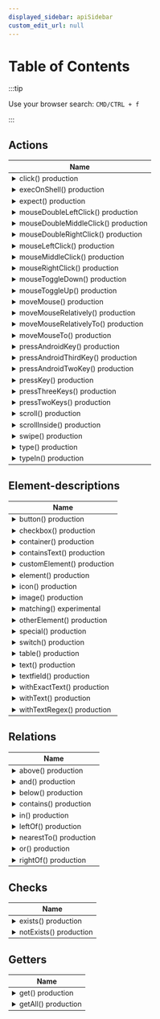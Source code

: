 ```yaml
---
displayed_sidebar: apiSidebar
custom_edit_url: null
---
```


# Table of Contents

:::tip

Use your browser search: `CMD/CTRL + f`

:::

## Actions

<table style={{display: 'table'}}>
    <thead>
        <tr>
            <th style={{width: '100%', textAlign: "left"}}>Name</th>
        </tr>
    </thead>
    <tbody>
        <tr>
            <td>
                <details>
                    <summary>click()  <span class="theme-doc-version-badge badge badge--success">production</span> </summary>
<md-block>

Mouse left-clicks/taps on the filtered element by moving the mouse cursor to the filtered element first.

If you need a simple mouseleftclick/tap only, use `mouseLeftClick`.

**Example:**
```typescript 
await aui.click().button().withText('Submit').exec()
```  

</md-block>
<md-block>


</md-block>
                </details>
            </td>
        </tr>
        <tr>
            <td>
                <details>
                    <summary>execOnShell()  <span class="theme-doc-version-badge badge badge--success">production</span> </summary>
<md-block>

Executes a shell command on the device your UiController is connected to.

**Example:**
```typescript 
// Open the lastpass app
await aui.execOnShell('monkey -p com.lastpass.authenticator 1').exec();

// Open Google Chrome on Windows
await aui.execOnShell("start chrome").exec()

;// Open Google Chrome on macOS
await aui.execOnShell("open -a 'Google Chrome'").exec();

// Open Google Chrome on Linux
await aui.execOnShell("chrome").exec();
```  

</md-block>
<md-block>

* @param \{string} shell_command - A shell command which is executed.

</md-block>
                </details>
            </td>
        </tr>
        <tr>
            <td>
                <details>
                    <summary>expect()  <span class="theme-doc-version-badge badge badge--success">production</span> </summary>
<md-block>

Expects a condition, e.g., `exists()` or `notExits()`.

Use the structure `expect().<your filter>.(exists()|notExists())` as shown in the examples below.

**Examples:**
```typescript 
await aui.expect().text('Login').exists().exec()
await aui.expect().text('Login').notExists().exec()
```  

</md-block>
<md-block>


</md-block>
                </details>
            </td>
        </tr>
        <tr>
            <td>
                <details>
                    <summary>mouseDoubleLeftClick()  <span class="theme-doc-version-badge badge badge--success">production</span> </summary>
<md-block>

Double-clicks with left mouse key.

If you need to move the mouse first, use `moveMouseTo()`.

**Examples:**
```typescript
// Optional: Move mouse to an element first
await aui.moveMouseTo().button().withText('Login').exec();

await aui.mouseDoubleLeftClick().exec();
```  

</md-block>
<md-block>


</md-block>
                </details>
            </td>
        </tr>
        <tr>
            <td>
                <details>
                    <summary>mouseDoubleMiddleClick()  <span class="theme-doc-version-badge badge badge--success">production</span> </summary>
<md-block>

Double-clicks with middle mouse key.

If you need to move the mouse first, use `moveMouseTo()`.

**Examples:**
```typescript
// Optional: Move mouse to an element first
await aui.moveMouseTo().button().withText('Login').exec();

await aui.mouseDoubleMiddleClick().exec();
```  

</md-block>
<md-block>


</md-block>
                </details>
            </td>
        </tr>
        <tr>
            <td>
                <details>
                    <summary>mouseDoubleRightClick()  <span class="theme-doc-version-badge badge badge--success">production</span> </summary>
<md-block>

Double-clicks with right mouse key.

If you need to move the mouse first, use `moveMouseTo()`.

**Examples:**
```typescript
// Optional: Move mouse to an element first
await aui.moveMouseTo().button().withText('Login').exec();

await aui.mouseDoubleRightClick().exec();
```  

</md-block>
<md-block>


</md-block>
                </details>
            </td>
        </tr>
        <tr>
            <td>
                <details>
                    <summary>mouseLeftClick()  <span class="theme-doc-version-badge badge badge--success">production</span> </summary>
<md-block>

Clicks with left mouse key.

If you need to move the mouse first, use `moveMouseTo()`.

**Examples:**
```typescript
// Optional: Move mouse to an element first
await aui.moveMouseTo().button().withText('Login').exec();

await aui.mouseLeftClick().exec();
```  

</md-block>
<md-block>


</md-block>
                </details>
            </td>
        </tr>
        <tr>
            <td>
                <details>
                    <summary>mouseMiddleClick()  <span class="theme-doc-version-badge badge badge--success">production</span> </summary>
<md-block>

Clicks with middle mouse key.

If you need to move the mouse first, use `moveMouseTo()`.

**Examples:**
```typescript
// Optional: Move mouse to an element first
await aui.moveMouseTo().button().withText('Login').exec();

await aui.mouseMiddleClick().exec();
```  

</md-block>
<md-block>


</md-block>
                </details>
            </td>
        </tr>
        <tr>
            <td>
                <details>
                    <summary>mouseRightClick()  <span class="theme-doc-version-badge badge badge--success">production</span> </summary>
<md-block>

Clicks with right mouse key.

If you need to move the mouse first, use `moveMouseTo()`.

**Examples:**
```typescript
// Optional: Move mouse to an element first
await aui.moveMouseTo().button().withText('Login').exec();

await aui.mouseRightClick().exec();
```  

</md-block>
<md-block>


</md-block>
                </details>
            </td>
        </tr>
        <tr>
            <td>
                <details>
                    <summary>mouseToggleDown()  <span class="theme-doc-version-badge badge badge--success">production</span> </summary>
<md-block>

Toggles mouse down (Left mouse key/tap).

**Example:**
```typescript
await aui.mouseToggleDown().exec();
```  

</md-block>
<md-block>


</md-block>
                </details>
            </td>
        </tr>
        <tr>
            <td>
                <details>
                    <summary>mouseToggleUp()  <span class="theme-doc-version-badge badge badge--success">production</span> </summary>
<md-block>

Toggles mouse up (Left mouse key/tap).

**Example:**
```typescript
await aui.mouseToggleUp().exec();
```  

</md-block>
<md-block>


</md-block>
                </details>
            </td>
        </tr>
        <tr>
            <td>
                <details>
                    <summary>moveMouse()  <span class="theme-doc-version-badge badge badge--success">production</span> </summary>
<md-block>

Moves the mouse to the absolute x and y coordinates.

If you want to move your mouse cursor to an element, use `moveMouseTo()`.

**Example:**
```typescript
await aui.moveMouse(500, 500).exec();
```  

</md-block>
<md-block>

* @param \{number} x_coordinate - A (positive/negative) x coordinate.
* @param \{number} y_coordinate - A (positive/negative) y coordinate.

</md-block>
                </details>
            </td>
        </tr>
        <tr>
            <td>
                <details>
                    <summary>moveMouseRelatively()  <span class="theme-doc-version-badge badge badge--success">production</span> </summary>
<md-block>

Moves the mouse from the current position (relative) in x and y direction.

**Example:**
```typescript
await aui.moveMouseRelatively(20, 20).exec();
```  

</md-block>
<md-block>

* @param \{number} x_offset - A (positive/negative) x direction.
* @param \{number} y_offset - A (positive/negative) y direction.

</md-block>
                </details>
            </td>
        </tr>
        <tr>
            <td>
                <details>
                    <summary>moveMouseRelativelyTo()  <span class="theme-doc-version-badge badge badge--success">production</span> </summary>
<md-block>

Moves the mouse relatively to an element in the direction.
This can be used when the mouse should not hover over an element anymore.

**Examples:**
```typescript 
// Move mouse 30 pixels below button
await aui.moveMouseRelativelyTo(0, 30).button().withText('Submit').exec()
```
![](/img/gif/moveMouseRelativelyTo.gif)  

</md-block>
<md-block>

* @param \{number} x_offset - A (positive/negative) x direction.
* @param \{number} y_offset - A (positive/negative) y direction.

</md-block>
                </details>
            </td>
        </tr>
        <tr>
            <td>
                <details>
                    <summary>moveMouseTo()  <span class="theme-doc-version-badge badge badge--success">production</span> </summary>
<md-block>

Move mouse over the filtered element.

**Example:**
```typescript 
await aui.moveMouseTo().button().withText('Submit').exec()
```  

</md-block>
<md-block>


</md-block>
                </details>
            </td>
        </tr>
        <tr>
            <td>
                <details>
                    <summary>pressAndroidKey()  <span class="theme-doc-version-badge badge badge--success">production</span> </summary>
<md-block>

Press one Android key like `DEL`  

</md-block>
<md-block>

* @param \{ANDROID_KEY} key - A Android key

</md-block>
                </details>
            </td>
        </tr>
        <tr>
            <td>
                <details>
                    <summary>pressAndroidThirdKey()  <span class="theme-doc-version-badge badge badge--success">production</span> </summary>
<md-block>

Press three Android keys like `CTRL+ALT+DEL`  

</md-block>
<md-block>

* @param \{ANDROID_KEY} first_key - A Android key
* @param \{ANDROID_KEY} second_key - A Android key
* @param \{ANDROID_KEY} third_key - A Android key

</md-block>
                </details>
            </td>
        </tr>
        <tr>
            <td>
                <details>
                    <summary>pressAndroidTwoKey()  <span class="theme-doc-version-badge badge badge--success">production</span> </summary>
<md-block>

Press two Android keys like `ALT+F4`  

</md-block>
<md-block>

* @param \{ANDROID_KEY} first_key - A Android key
* @param \{ANDROID_KEY} second_key - A Android key

</md-block>
                </details>
            </td>
        </tr>
        <tr>
            <td>
                <details>
                    <summary>pressKey()  <span class="theme-doc-version-badge badge badge--success">production</span> </summary>
<md-block>

Press one keys like `DEL`

**Operating system specific mappings:**
1. Windows: `command`-key maps to `windows`-key
---
  

</md-block>
<md-block>

* @param \{PC_AND_MODIFIER_KEY} key - A key

</md-block>
                </details>
            </td>
        </tr>
        <tr>
            <td>
                <details>
                    <summary>pressThreeKeys()  <span class="theme-doc-version-badge badge badge--success">production</span> </summary>
<md-block>

Press three keys like `CTRL+ALT+DEL`

**Operating system specific mappings:**
1. Windows: `command`-key maps to `windows`-key
---
  

</md-block>
<md-block>

* @param \{MODIFIER_KEY} first_key - A modifier key
* @param \{MODIFIER_KEY} second_key - A modifier key
* @param \{PC_KEY} third_key - A key

</md-block>
                </details>
            </td>
        </tr>
        <tr>
            <td>
                <details>
                    <summary>pressTwoKeys()  <span class="theme-doc-version-badge badge badge--success">production</span> </summary>
<md-block>

Press two keys like `ALT+F4`

**Operating system specific mappings:**
1. Windows: `command`-key maps to `windows`-key
---
  

</md-block>
<md-block>

* @param \{MODIFIER_KEY} first_key - A modifier key
* @param \{PC_KEY} second_key - A key

</md-block>
                </details>
            </td>
        </tr>
        <tr>
            <td>
                <details>
                    <summary>scroll()  <span class="theme-doc-version-badge badge badge--success">production</span> </summary>
<md-block>

Scrolls based on the current mouse position in the x and y direction.

**Important**: Mouse must be positioned in a scrollable area.

**macOS**: May not work as expected!

**Example:**
```typescript 
// Scroll 10 up in y direction
await aui.scroll(0, 10).exec()
```  

</md-block>
<md-block>

* @param \{number} x_offset - A (positive/negative) x direction.
* @param \{number} y_offset - A (positive/negative) y direction.

</md-block>
                </details>
            </td>
        </tr>
        <tr>
            <td>
                <details>
                    <summary>scrollInside()  <span class="theme-doc-version-badge badge badge--success">production</span> </summary>
<md-block>

Moves mouse to the filtered element and scrolls in the x and y direction.

**macOS**: May not work as expected!

**Example:**
```typescript 
await aui.scroll(0, 10).textarea().exec()
```  

</md-block>
<md-block>

* @param \{number} x_offset - A (positive/negative) x direction.
* @param \{number} y_offset - A (positive/negative) y direction.

</md-block>
                </details>
            </td>
        </tr>
        <tr>
            <td>
                <details>
                    <summary>swipe()  <span class="theme-doc-version-badge badge badge--success">production</span> </summary>
<md-block>

Swipe an element in the x and y direction.
Holds the left mouse button down on Windows, Linux and macOS and drags the element.
On touch devices it taps the element and then drags it.

**Example:**
```typescript 
// Swipe the element 500 to the right
await aui.swipe(500, 0).image().exec()
```
![](/img/gif/swipe.gif)  

</md-block>
<md-block>

* @param \{number} x_offset - A x direction. positive and negative values are accepted
* @param \{number} y_offset - A y direction. positive and negative values are accepted

</md-block>
                </details>
            </td>
        </tr>
        <tr>
            <td>
                <details>
                    <summary>type()  <span class="theme-doc-version-badge badge badge--success">production</span> </summary>
<md-block>

Types a text at the current position.
If you need to focus the element first, use typeIn()

**Note:** In the current version it copies the text and pastes it.

**Examples:**
```typescript 
await aui.type('Type some text').exec()

// mask the text so it is not send to the askui-inference server
await aui.type('Type some text', \{ isSecret: true, secretMask: '**' }).exec()
```  

</md-block>
<md-block>

* @param \{string} text - A text to type

</md-block>
                </details>
            </td>
        </tr>
        <tr>
            <td>
                <details>
                    <summary>typeIn()  <span class="theme-doc-version-badge badge badge--success">production</span> </summary>
<md-block>

Puts the focus on the filtered element and types in the text.

**Note:** In the current version it copies the text and pastes it.

**Examples:**
```typescript 
await aui.typeIn('Type some text').textfield().exec()

// mask the text so it is not send to the askui-inference server
await aui.typeIn('Type some text', \{ isSecret: true, secretMask: '**' }).textfield().exec()
```
![](/img/gif/typeIn.gif)  

</md-block>
<md-block>

* @param \{string} text - A text to type

</md-block>
                </details>
            </td>
        </tr>
    </tbody>
</table>

## Element-descriptions

<table style={{display: 'table'}}>
    <thead>
        <tr>
            <th style={{width: '100%', textAlign: "left"}}>Name</th>
        </tr>
    </thead>
    <tbody>
        <tr>
            <td>
                <details>
                    <summary>button()  <span class="theme-doc-version-badge badge badge--success">production</span> </summary>
<md-block>

Filters for a UI element 'button'.

**Examples:** 
```typescript
await aui.moveMouseTo().button().exec()
```  

</md-block>
<md-block>


</md-block>
                </details>
            </td>
        </tr>
        <tr>
            <td>
                <details>
                    <summary>checkbox()  <span class="theme-doc-version-badge badge badge--success">production</span> </summary>
<md-block>

Filters for a UI element 'checkbox'.  

</md-block>
<md-block>


</md-block>
                </details>
            </td>
        </tr>
        <tr>
            <td>
                <details>
                    <summary>container()  <span class="theme-doc-version-badge badge badge--success">production</span> </summary>
<md-block>

Filters for a UI element 'container'.  

</md-block>
<md-block>


</md-block>
                </details>
            </td>
        </tr>
        <tr>
            <td>
                <details>
                    <summary>containsText()  <span class="theme-doc-version-badge badge badge--success">production</span> </summary>
<md-block>

Filters for text containing the text provided as an argument.

**Examples:** 
```typescript
'This is a text' === containsText('text') => true
'This is a text' === containsText('other text') => false
'This is a text' === containsText('other') => false
```
![](/img/gif/containsText.gif)  

</md-block>
<md-block>

* @param \{string} text - A text to be matched.

</md-block>
                </details>
            </td>
        </tr>
        <tr>
            <td>
                <details>
                    <summary>customElement()  <span class="theme-doc-version-badge badge badge--success">production</span> </summary>
<md-block>

Filters for a 'custom element', that is a UI element which is defined by providing an image and other parameters such as degree of rotation. It allows filtering for a UI element that is not recognized by our machine learning models by default. It can also be used for pixel assertions of elements using classical [template matching](https://en.wikipedia.org/wiki/Template_matching).

**Example**
```typescript
await aui
    .click()
    .customElement({
        customImage: './logo.png', // required
        name: 'myLogo', // optional
        threshold: 0.9, // optional, defaults to 0.9
        rotationDegreePerStep: 0, // optional, defaults to 0
        imageCompareFormat: 'grayscale', // optional, defaults to 'grayscale'
        // mask:{x:0, y:0}[] // optional, a polygon to match only a certain area of the custom element
    })
    .exec();
```

**Arguments**

- **customImage** (*`string`, required*):
    - A cropped image in the form of a base64 string or file path.
- **name** (*`string`, optional*):
    - A unique name that can be used for filtering for the custom element. If not given, any text inside the custom image will be detected via OCR.
- **threshold** (*`number`, optional*):
    - A threshold for how much a UI element needs to be similar to the custom element as defined. Takes values between `0.0` (== all elements are recognized as the custom element which is probably not what you want) and `1.0` (== elements need to look exactly like the `customImage` which is unlikely to be achieved as even minor differences count). Defaults to `0.9`.
- **rotationDegreePerStep** (*`number`, optional*):
    - Step size in rotation degree. Rotates the custom image by this step size until 360° is exceeded. The range is from `0` to `360`. Defaults to `0`.
- **imageCompareFormat** (*`'RGB' | 'grayscale'`, optional*):
    - The color compare style. 'greyscale' compares the brightness of each pixel whereas 'RGB' compares all three color. Defaults to 'grayscale'.
of the given custom image.
  

</md-block>
<md-block>

* @param \{CustomElementJson} customElement - The custom element to filter for.

</md-block>
                </details>
            </td>
        </tr>
        <tr>
            <td>
                <details>
                    <summary>element()  <span class="theme-doc-version-badge badge badge--success">production</span> </summary>
<md-block>

Filters for any UI element on the screen.

**Examples:** 
```typescript
await aui.moveMouseTo().element().exec()
```  

</md-block>
<md-block>


</md-block>
                </details>
            </td>
        </tr>
        <tr>
            <td>
                <details>
                    <summary>icon()  <span class="theme-doc-version-badge badge badge--success">production</span> </summary>
<md-block>

Filters for a UI element 'icon'.

You can combine it with the element-description 'withText()' to look for a specific icon.

**Examples:** 
```typescript
icon().withText('plus')
```

**Note:** This is an alpha feature. The prediction of the icon name is sometimes unstable. Use custom elements as an alternative.  

</md-block>
<md-block>


</md-block>
                </details>
            </td>
        </tr>
        <tr>
            <td>
                <details>
                    <summary>image()  <span class="theme-doc-version-badge badge badge--success">production</span> </summary>
<md-block>

Filters for a UI element 'image'.

**Examples:**
```typescript
// Works if there is only one image visible on the screen
await aui.click().image().exec();

// Works if you have an image with
// a caption text below
await aui.click().image().above().text('The caption').exec();
```  

</md-block>
<md-block>


</md-block>
                </details>
            </td>
        </tr>
        <tr>
            <td>
                <details>
                    <summary>matching()  <span class="theme-doc-version-badge badge badge--secondary">experimental</span> </summary>
<md-block>

Filters elements based on a textual description.

**What Should I Write as Matching Text**

The text description inside the `matching()` should describe the element visually.
It understands color, some famous company/product names, general descriptions.

**Important: _Matching only returns the best matching element when you use it with `get()`_**

A bit of playing around to find a matching description is sometimes needed:
E.g., `puzzle piece` can fail while `an icon showing a puzzle piece` might work.
Generally, the more detail the better.

We also recommend to not restrict the type of element by using the general
selector `element()` as shown in the examples below.

**Examples:** 
```typescript
// Select the black sneaker from a bunch of sneakers
await aui.click().element().matching('a black sneaker shoe').exec();

// Select an image that has text in it
await aui.click().element().matching('has Burger King in it').exec();
await aui.click().element().matching('has adidas in it').exec();

// Target a logo/image by describing it
await aui.click().element().matching('a mask on purple background and a firefox logo').exec();
await aui.click().element().matching('logo looking like an apple with one bite bitten off').exec();
await aui.click().element().matching('logo looking like a seashell').exec();
```  

</md-block>
<md-block>

* @param \{string} text - A description of the target element.

</md-block>
                </details>
            </td>
        </tr>
        <tr>
            <td>
                <details>
                    <summary>otherElement()  <span class="theme-doc-version-badge badge badge--success">production</span> </summary>
<md-block>

Filters for a UI element 'other element'.  

</md-block>
<md-block>


</md-block>
                </details>
            </td>
        </tr>
        <tr>
            <td>
                <details>
                    <summary>special()  <span class="theme-doc-version-badge badge badge--success">production</span> </summary>
<md-block>

Filters special elements defined over a specifically trained custom element descriptor.

Custom element descriptors are trained on your elements that were not detected with our 
default models. Please contact us for further details on how to do this. We are working on 
a solution to provide this in our User Portal. 

In the example below circle refers to a circle shaped icon with specific properties.

**Examples:** 
```typescript
await aui.moveMouseTo().element().special("circle").exec()
```  

</md-block>
<md-block>

* @param \{string} text - A text to be matched.

</md-block>
                </details>
            </td>
        </tr>
        <tr>
            <td>
                <details>
                    <summary>switch()  <span class="theme-doc-version-badge badge badge--success">production</span> </summary>
<md-block>

Filters for a UI element 'switch'.  

</md-block>
<md-block>


</md-block>
                </details>
            </td>
        </tr>
        <tr>
            <td>
                <details>
                    <summary>table()  <span class="theme-doc-version-badge badge badge--success">production</span> </summary>
<md-block>

Filters for a UI element 'table'.  

</md-block>
<md-block>


</md-block>
                </details>
            </td>
        </tr>
        <tr>
            <td>
                <details>
                    <summary>text()  <span class="theme-doc-version-badge badge badge--success">production</span> </summary>
<md-block>

Filters for an UI element 'text'.

Takes an optional parameter to filter for a specific text.
See the examples below.

See also the filters `withTextRegex()` and `withExactText()`

**Examples:**
```typescript
await aui.click().text().exec();
await aui.click().text('Username').exec();
await aui.click().text().withTextRegex('\b[Ss]\w+').exec();
```  

</md-block>
<md-block>

* @param \{string} [text] - A text to be matched.

</md-block>
                </details>
            </td>
        </tr>
        <tr>
            <td>
                <details>
                    <summary>textfield()  <span class="theme-doc-version-badge badge badge--success">production</span> </summary>
<md-block>

Filters for a UI element 'textfield'.

**Examples:**
```typescript
// Works if there is only one textfield visible on the screen
await aui.typeIn('Oh yeah').textfield().exec();

// Works if you have a labeled textfield
// Label is above the textfield
await aui.typeIn('Oh yeah').textfield().below().text('E-Mail Address').exec();
```  

</md-block>
<md-block>


</md-block>
                </details>
            </td>
        </tr>
        <tr>
            <td>
                <details>
                    <summary>withExactText()  <span class="theme-doc-version-badge badge badge--success">production</span> </summary>
<md-block>

Filters for equal text.

**Note:** This should be only used in cases where the similarity
 comparison of \{@link FluentFilters.withText()} allows not for
 specific enough filtering (too many elements).

**Examples:** 
```typescript
'text' === withExactText('text') => true
'test' === withExactText('text') => false
'other' === withExactText('text') => false

await aui.moveMouseTo().text().withExactText('Password').exec()
```  

</md-block>
<md-block>

* @param \{string} text - A text to be matched.

</md-block>
                </details>
            </td>
        </tr>
        <tr>
            <td>
                <details>
                    <summary>withText()  <span class="theme-doc-version-badge badge badge--success">production</span> </summary>
<md-block>

Filters for similar (doesn't need to be a 100% equal) text.

**Examples:** 
```typescript
'text' === withText('text') => true
'test' === withText('text') => true
'Test' === withText('text') => true
'Text' === withText('text') => true
'TEXT' === withText('text') => true
'texst' === withText('text') => true
'texts' === withText('text') => true

// usually false
'atebxtc' === withText('text') => false
'other' === withText('text') => false
```
![](/img/gif/withText.gif)  

</md-block>
<md-block>

* @param \{string} text - A text to be matched.

</md-block>
                </details>
            </td>
        </tr>
        <tr>
            <td>
                <details>
                    <summary>withTextRegex()  <span class="theme-doc-version-badge badge badge--success">production</span> </summary>
<md-block>

Filters for texts, which match the regex pattern.

**Examples:**

```typescript
'The rain in Spain' === withTextRegex('\b[Ss]\w+') => true
'The rain in Portugal' === withTextRegex('\b[Ss]\w+') => false
'The rain in switzerland' === withTextRegex('\b[Ss]\w+') => true

await aui.get().text().withTextRegex('\b[Ss]\w+').exec()
```  

</md-block>
<md-block>

* @param \{string} regex_pattern - A regex pattern

</md-block>
                </details>
            </td>
        </tr>
    </tbody>
</table>

## Relations

<table style={{display: 'table'}}>
    <thead>
        <tr>
            <th style={{width: '100%', textAlign: "left"}}>Name</th>
        </tr>
    </thead>
    <tbody>
        <tr>
            <td>
                <details>
                    <summary>above()  <span class="theme-doc-version-badge badge badge--success">production</span> </summary>
<md-block>

Filters for an element above another element.

Takes an optional parameter `index` to select the `nth` element (starting with 0)

**Examples:**
```typescript 
--------------
|   text1    |
--------------
--------------
|   text0    |
--------------
--------------
|   button   |
--------------

// Returns text0 because text0 is the first element above button
...text().above().button()
...text().above(0).button()
// Returns text1 because text1 is the second element above button
...text().above(1).button()
// Returns no element because button is below text
...button().above().text()
```
![](/img/gif/above.gif)  

</md-block>
<md-block>

* @param \{number} [optionalIndex=0] - element index

</md-block>
                </details>
            </td>
        </tr>
        <tr>
            <td>
                <details>
                    <summary>and()  <span class="theme-doc-version-badge badge badge--success">production</span> </summary>
<md-block>

Logic and operator

**Examples:**
```text 
example scene: 
 ---------------   ----------------
 |  icon user  |   |  icon search |
 ---------------   ----------------
```
```typescript 
const icons = await aui.get().icon().exec();
console.log(icons);
```
Using only the element-description icon, the get will return both icons 
```text 
console output: [
  DetectedElement {
     name: 'ICON',
     text: 'user',
     bndbox: BoundingBox {
        xmin: 1000,
        ymin: 1010,
        xmax: 1020,
        ymax: 1030
     }
  },
  DetectedElement {
     name: 'ICON',
     text: 'search',
     bndbox: BoundingBox {
        xmin: 900,
        ymin: 910,
        xmax: 920,
        ymax: 930
     }
  }
 ]
```
You can combine element-descriptions with **the `and()` relation** and specify exactly which icon you want.
```typescript 
const icons = await aui.get().icon().and().withText('user').exec()
console.log(icons)
```
The get returns only the user icon although both elements are icons.
```text 
 console output: [
  DetectedElement {
     name: 'ICON',
     text: 'user',
     bndbox: BoundingBox {
        xmin: 900,
        ymin: 910,
        xmax: 920,
        ymax: 930
     }
  }
 ]
```  

</md-block>
<md-block>


</md-block>
                </details>
            </td>
        </tr>
        <tr>
            <td>
                <details>
                    <summary>below()  <span class="theme-doc-version-badge badge badge--success">production</span> </summary>
<md-block>

Filters for an element below another element.

Takes an optional parameter `index` to select the `nth` element (starting with 0)

**Examples:**
```typescript 
--------------
|    text    |
--------------
--------------
|   button0  |
--------------
--------------
|   button1  |
--------------

// Returns button0 because button0 is the first button below text
...button().below().text()
...button().below(0).text()
// Returns button1 because button1  is the second button below text
...button().below(1).text()
// Returns no element because text is above button
...text().below().button()
```
![](/img/gif/below.gif)  

</md-block>
<md-block>

* @param \{number} [optionalIndex=0] - element index

</md-block>
                </details>
            </td>
        </tr>
        <tr>
            <td>
                <details>
                    <summary>contains()  <span class="theme-doc-version-badge badge badge--success">production</span> </summary>
<md-block>

Filters for an element containing another element.

**Example:**
```typescript 
--------------------
|     outerEl      |
|  --------------  |
|  |  innerEl   |  |
|  --------------  |
|                  |
--------------------

// Returns outerEl because outerEl contains innerEl
...outerEl().contains().innerEl()
//  Returns no element because innerEl contains no outerEl
...innerEl().contains().outerEl()
```
![](/img/gif/contains.gif)  

</md-block>
<md-block>


</md-block>
                </details>
            </td>
        </tr>
        <tr>
            <td>
                <details>
                    <summary>in()  <span class="theme-doc-version-badge badge badge--success">production</span> </summary>
<md-block>

Filters for an element inside another element.

**Examples:** 
```typescript 
--------------------
|     outerEl      |
|  --------------  |
|  |  innerEl   |  |
|  --------------  |
|                  |
--------------------

// Returns innerEl because innerEl is inside outerEl
...innerEl().in().outerEl()
// Returns nothing because innerEl is not inside outerEl
...outerEl().in().innerEl()
```
![](/img/gif/in.gif)  

</md-block>
<md-block>


</md-block>
                </details>
            </td>
        </tr>
        <tr>
            <td>
                <details>
                    <summary>leftOf()  <span class="theme-doc-version-badge badge badge--success">production</span> </summary>
<md-block>

Filters for an element left of another element.

Takes an optional parameter `index` to select the `nth` element (starting with 0)

**Examples:**
```typescript 
--------------  --------------  --------------
|  leftEl1   |  |  leftEl0   |  |  rightEl   |
--------------  --------------  --------------

// Returns leftEl0 because leftEl0 is the first element left of rightEl
...leftEl().leftOf().rightEl()
...leftEl().leftOf(0).rightEl()
// Returns leftEl1 because leftEl1 is the second element left of rightEl
...leftEl().leftOf(1).rightEl()
// Returns no element because rightEl is left of leftEl
...rightEl().leftOf().leftEl()
```
![](/img/gif/leftOf.gif)  

</md-block>
<md-block>

* @param \{number} [optionalIndex=0] - element index

</md-block>
                </details>
            </td>
        </tr>
        <tr>
            <td>
                <details>
                    <summary>nearestTo()  <span class="theme-doc-version-badge badge badge--success">production</span> </summary>
<md-block>

Filters for an element nearest to another element.

**Examples:**
```typescript 
--------------
|  button 1  |
--------------
--------------
|   text     |
--------------
              
              
              
--------------
|  button 2  |
--------------

// Returns button 1 because button 1 is nearer to the text than button 2
...button().nearestTo().text()
```
![](/img/gif/nearestTo.gif)  

</md-block>
<md-block>


</md-block>
                </details>
            </td>
        </tr>
        <tr>
            <td>
                <details>
                    <summary>or()  <span class="theme-doc-version-badge badge badge--success">production</span> </summary>
<md-block>

Logic or operator

**Examples:**
```text 
scene 1
--------------  ---------------
|  button    |  |  icon       |
--------------  ---------------

scene 2
--------------  ---------------
|  button    |  |  text       |
--------------  ---------------

```
In case, that your reference element can have multiple values, in the following example, the element right of the button can be either icon or text.
You can use **the `or()` relation**, so your instruction is valid for both scenes
```typescript 
const button = await aui.get().button().rightOf().icon().or().text().exec();
console.log(button);
```
Returns the same button for both cases
```text 
 console output: [
  DetectedElement {
     name: 'BUTTON',
     text: 'button',
     bndbox: BoundingBox {
        xmin: 900,
        ymin: 910,
        xmax: 920,
        ymax: 930
     }
  }
 ]
```  

</md-block>
<md-block>


</md-block>
                </details>
            </td>
        </tr>
        <tr>
            <td>
                <details>
                    <summary>rightOf()  <span class="theme-doc-version-badge badge badge--success">production</span> </summary>
<md-block>

Filters for an element right of another element.

Takes an optional parameter `index` to select the `nth` element (starting with 0)

**Examples:**
```typescript 
--------------  --------------  --------------
|  leftEl    |  |  rightEl0  |  |  rightEl1  |
--------------  --------------  --------------

// Returns rightEl0 because rightEl0 is the first element right of leftEl
...rightEl().rightOf().leftEl()
...rightEl().rightOf(0).leftEl()
// Returns rightEl1 because rightEl1 is the second element right of leftEl
...rightEl().rightOf(1).leftEl()
// Returns no element because leftEl is left of rightEl
...leftEl().rightOf().rightEl()
```
![](/img/gif/rightOf.gif)  

</md-block>
<md-block>

* @param \{number} [optionalIndex=0] - element index

</md-block>
                </details>
            </td>
        </tr>
    </tbody>
</table>

## Checks

<table style={{display: 'table'}}>
    <thead>
        <tr>
            <th style={{width: '100%', textAlign: "left"}}>Name</th>
        </tr>
    </thead>
    <tbody>
        <tr>
            <td>
                <details>
                    <summary>exists()  <span class="theme-doc-version-badge badge badge--success">production</span> </summary>
<md-block>

Expects that filtered element exists.

Always use together with `expect()`.

**Note** Throws an error and stops the execution when the element is not found. You can catch the error and decide what to do as in the examples below.

**Examples:**
```typescript
// Stops execution at this point when the element does not exist.
await aui.expect().text('Login').exists().exec()

// This will catch the error and log a message
// But the execution will continue afterwards
try {
    await aui.expect().text('Login').exists().exec()
} catch (error) {
    console.log('Too bad we could not find the element!');
}
```  

</md-block>
<md-block>


</md-block>
                </details>
            </td>
        </tr>
        <tr>
            <td>
                <details>
                    <summary>notExists()  <span class="theme-doc-version-badge badge badge--success">production</span> </summary>
<md-block>

Expects that filtered element not exists.

Always use together with `expect()`.

**Note** Throws an error and stops the execution when the element is found. You can catch the error and decide what to do as in the examples below.

**Examples:**
```typescript
// Stops execution at this point when the element does exist.
await aui.expect().text('Login').notExists().exec()

// This will catch the error and log a message
// But the execution will continue afterwards
try {
    await aui.expect().text('Login').notExists().exec()
} catch (error) {
    console.log('Too bad we could find the element!');
}
```  

</md-block>
<md-block>


</md-block>
                </details>
            </td>
        </tr>
    </tbody>
</table>

## Getters

<table style={{display: 'table'}}>
    <thead>
        <tr>
            <th style={{width: '100%', textAlign: "left"}}>Name</th>
        </tr>
    </thead>
    <tbody>
        <tr>
            <td>
                <details>
                    <summary>get()  <span class="theme-doc-version-badge badge badge--success">production</span> </summary>
<md-block>

Returns an array with all filtered elements.
A detected element has the following properties:
- `name` of the element
- `text` content of element
- `bndbox`: location of element described with coordinates of a bounding box

**Examples:**
```typescript 
const text = await aui.get().text('Sign').exec();
console.log(text);
```
```text 
 console output: [
  DetectedElement {
     name: 'TEXT',
     text: 'Sign In',
     bndbox: BoundingBox {
        xmin: 1128.2720982142857,
        ymin: 160.21332310267857,
        xmax: 1178.8204241071428,
        ymax: 180.83512834821428
     }
   }
 ]
```  

</md-block>
<md-block>


</md-block>
                </details>
            </td>
        </tr>
        <tr>
            <td>
                <details>
                    <summary>getAll()  <span class="theme-doc-version-badge badge badge--success">production</span> </summary>
<md-block>

Returns an array with all detected elements.
A detected element has the following properties:
- `name` of the element
- `text` content of element
- `bndbox`: location of element described with coordinates of a bounding box

**Examples:**
```typescript 
const detectedElements = await aui.getAll().exec();
console.log(detectedElements);
```
```text 
 console output: [
  DetectedElement {
     name: 'TEXT',
     text: 'Sign In',
     bndbox: BoundingBox {
        xmin: 1128.2720982142857,
        ymin: 160.21332310267857,
        xmax: 1178.8204241071428,
        ymax: 180.83512834821428
     },
  DetectedElement {
     name: 'ICON',
     text: 'search',
     bndbox: BoundingBox {
        xmin: 250.8204241071428,
        ymin: 300.21332310267857,
        xmax: 450.6304241071428,
        ymax: 950.47812834821428
     },
     ... 381 more items
   }
 ]
```  

</md-block>
<md-block>


</md-block>
                </details>
            </td>
        </tr>
    </tbody>
</table>


